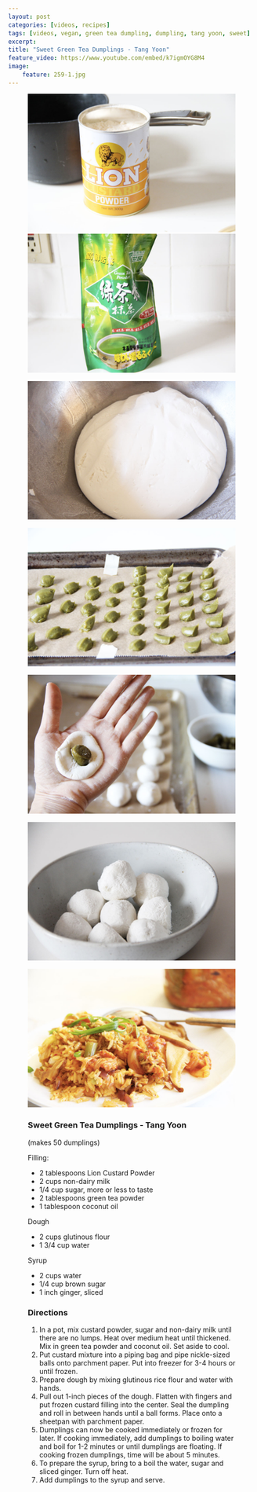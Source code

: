 ```yaml
---
layout: post
categories: [videos, recipes]
tags: [videos, vegan, green tea dumpling, dumpling, tang yoon, sweet]
excerpt: 
title: "Sweet Green Tea Dumplings - Tang Yoon"
feature_video: https://www.youtube.com/embed/k7igmOYG8M4
image:
    feature: 259-1.jpg
---
```


<figure class="half">
<img src="/images/259-3.jpg">
<img src="/images/259-4.jpg">
</figure>

<figure>
    <img src="/images/259-5.jpg">
</figure> 

<figure>
    <img src="/images/259-2.jpg">
</figure> 

<figure>
    <img src="/images/259-6.jpg">
</figure> 


<figure>
    <img src="/images/259-7.jpg">
</figure> 


<figure>
    <img src="/images/258-1.jpg">
</figure> 



<figure class="ingredients" markdown="1">

### Sweet Green Tea Dumplings - Tang Yoon

(makes 50 dumplings)

Filling:

- 2 tablespoons Lion Custard Powder
- 2 cups non-dairy milk
- 1/4 cup sugar, more or less to taste
- 2 tablespoons green tea powder 
- 1 tablespoon coconut oil

Dough

- 2 cups glutinous flour
- 1 3/4 cup water

Syrup

- 2 cups water
- 1/4 cup brown sugar
- 1 inch ginger, sliced

</figure>
<figure class="directions" markdown="1">

### Directions

1. In a pot, mix custard powder, sugar and non-dairy milk until there are no lumps.  Heat over medium heat until thickened.  Mix in green tea powder and coconut oil.  Set aside to cool.
2. Put custard mixture into a piping bag and pipe nickle-sized balls onto parchment paper.  Put into freezer for 3-4 hours or until frozen.
3. Prepare dough by mixing glutinous rice flour and water with hands.
4. Pull out 1-inch pieces of the dough.  Flatten with fingers and put frozen custard filling into the center.  Seal the dumpling and roll in between hands until a ball forms.  Place onto a sheetpan with parchment paper.
5. Dumplings can now be cooked immediately or frozen for later.  If cooking immediately, add dumplings to boiling water and boil for 1-2 minutes or until dumplings are floating.  If cooking frozen dumplings, time will be about 5 minutes.
6. To prepare the syrup, bring to a boil the water, sugar and sliced ginger.  Turn off heat.
7. Add dumplings to the syrup and serve.

</figure>
